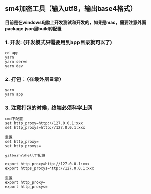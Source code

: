 ## sm4加密工具（输入utf8，输出base4格式）
#### 目前是在windows电脑上开发测试和开发的，如果是mac，需要注意外面package.json里build的配置

### 1. 开发: (开发模式只需要用到app目录就可以了)
```
cd app
yarn 
yarn serve
yarn dev
```

### 2. 打包：（在最外层目录）
```
yarn 
yarn app
```
### 3. 注意打包的时候，终端必须科学上网
```
cmd下配置
set http_proxy=http://127.0.0.1:xxx
set http_proxys=http://127.0.0.1:xxx

重置
set http_proxy=
set http_proxys=

gitbash/shell下配置

export http_proxy=http://127.0.0.1:xxx
export https_proxys=http://127.0.0.1:xxx

重置
export http_proxy=
export http_proxys=

```